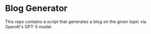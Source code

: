 # Blog Generator

This repo contains a script that generates a blog on the given topic via OpenAI's GPT-3 model.